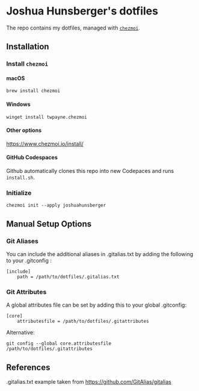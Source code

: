 # Joshua Hunsberger's dotfiles

The repo contains my dotfiles, managed with [`chezmoi`](https://github.com/twpayne/chezmoi). 

## Installation

### Install `chezmoi`

#### macOS

```console
brew install chezmoi
```

#### Windows
```console
winget install twpayne.chezmoi
```

#### Other options
https://www.chezmoi.io/install/

#### GitHub Codespaces
Github automatically clones this repo into new Codepaces and runs `install.sh`.

### Initialize
```console
chezmoi init --apply joshuahunsberger
```

## Manual Setup Options

### Git Aliases
You can include the additional aliases in .gitalias.txt by adding the following to your .gitconfig :
```
[include]
	path = /path/to/dotfiles/.gitalias.txt
```

### Git Attributes
A global attributes file can be set by adding this to your global .gitconfig:
```
[core]
	attributesfile = /path/to/dotfiles/.gitattributes
```

Alternative:
```
git config --global core.attributesfile /path/to/dotfiles/.gitattributes
```

## References

.gitalias.txt example taken from https://github.com/GitAlias/gitalias
